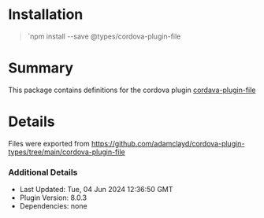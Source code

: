 # Installation
> `npm install --save @types/cordova-plugin-file

# Summary
This package contains definitions for the cordova plugin [cordava-plugin-file](https://github.com/apache/cordova-plugin-file)

# Details
Files were exported from https://github.com/adamclayd/cordova-plugin-types/tree/main/cordova-plugin-file

### Additional Details
* Last Updated: Tue, 04 Jun 2024 12:36:50 GMT
* Plugin Version: 8.0.3
* Dependencies: none
